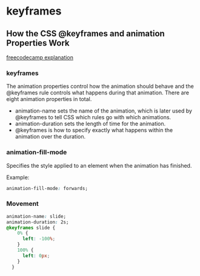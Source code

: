 # keyframes 

## How the CSS @keyframes and animation Properties Work

 [freecodecamp explanation](https://www.freecodecamp.org/learn/responsive-web-design/applied-visual-design/learn-how-the-css-keyframes-and-animation-properties-work)

 ### keyframes

 The animation properties control how the animation should behave and the @keyframes rule controls what happens during that animation. There are eight animation properties in total. 

 * animation-name sets the name of the animation, which is later used by @keyframes to tell CSS which rules go with which animations.
* animation-duration sets the length of time for the animation.
* @keyframes is how to specify exactly what happens within the animation over the duration. 

### animation-fill-mode 

Specifies the style applied to an element when the animation has finished.

Example:
```css 
animation-fill-mode: forwards;
```

### Movement
```css
animation-name: slide;
animation-duration: 2s;
@keyframes slide {
    0% {
      left: -100%;
    }
    100% {
      left: 0px;
    }
  }
```
